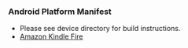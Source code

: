 ### Android Platform Manifest
* Please see device directory for build instructions.
* [Amazon Kindle Fire](https://github.com/IngCr3at1on/android_device_amazon_blaze)
